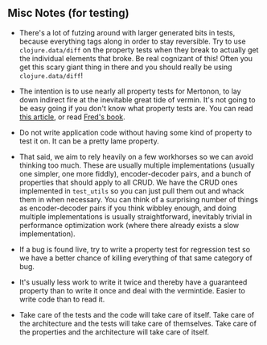 ## Misc Notes (for testing)

- There's a lot of futzing around with larger generated bits in tests, because everything tags along in order to stay reversible. Try to use `clojure.data/diff` on the property tests when they break to actually get the individual elements that broke. Be real cognizant of this! Often you get this scary giant thing in there and you should really be using `clojure.data/diff`!

- The intention is to use nearly all property tests for Mertonon, to lay down indirect fire at the inevitable great tide of vermin. It's not going to be easy going if you don't know what property tests are. You can read [this article](https://fsharpforfunandprofit.com/posts/property-based-testing-2/), or read [Fred's book](https://www.amazon.com/Property-Based-Testing-PropEr-Erlang-Elixir/dp/1680506218).

- Do not write application code without having some kind of property to test it on. It can be a pretty lame property.

- That said, we aim to rely heavily on a few workhorses so we can avoid thinking too much. These are usually multiple implementations (usually one simpler, one more fiddly), encoder-decoder pairs, and a bunch of properties that should apply to all CRUD. We have the CRUD ones implemented in `test_utils` so you can just pull them out and whack them in when necessary. You can think of a surprising number of things as encoder-decoder pairs if you think wibbley enough, and doing multiple implementations is usually straightforward, inevitably trivial in performance optimization work (where there already exists a slow implementation).

- If a bug is found live, try to write a property test for regression test so we have a better chance of killing everything of that same category of bug.

- It's usually less work to write it twice and thereby have a guaranteed property than to write it once and deal with the vermintide. Easier to write code than to read it.

- Take care of the tests and the code will take care of itself. Take care of the architecture and the tests will take care of themselves. Take care of the properties and the architecture will take care of itself.
